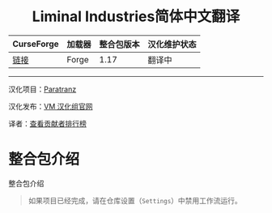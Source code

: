 <div align="center"> 
   <h1>Liminal Industries简体中文翻译</h1>
</div>

| CurseForge     | 加载器     | 整合包版本         | 汉化维护状态 |
| :------------- | :--------- | :----------------- | :----------- |
| [链接](https://www.curseforge.com/minecraft/modpacks/liminal-industries) | Forge | 1.17 | 翻译中       |

---

汉化项目：[Paratranz](https://paratranz.cn/projects/15786)

汉化发布：[VM 汉化组官网](https://vmct-cn.top/modpacks/15786)

译者：[查看贡献者排行榜](https://paratranz.cn/projects/15786/leaderboard)

# 整合包介绍

整合包介绍


> 如果项目已经完成，请在仓库设置（`Settings`）中禁用工作流运行。
